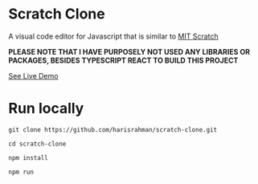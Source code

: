 # Scratch Clone

A visual code editor for Javascript that is similar to [MIT Scratch](https://scratch.mit.edu/projects/editor/)


**PLEASE NOTE THAT I HAVE PURPOSELY NOT USED ANY LIBRARIES OR PACKAGES, BESIDES TYPESCRIPT REACT TO BUILD THIS PROJECT**


[See Live Demo](https://harisrahman.github.io/scratch-clone/)


# Run locally

`git clone https://github.com/harisrahman/scratch-clone.git`

`cd scratch-clone`

`npm install`

`npm run`

